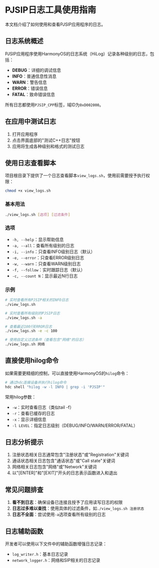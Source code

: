 # PJSIP日志工具使用指南

本文档介绍了如何使用和查看PJSIP应用程序的日志。

## 日志系统概述

PJSIP应用程序使用HarmonyOS的日志系统（HiLog）记录各种级别的日志，包括：

- **DEBUG**：详细的调试信息
- **INFO**：普通信息性消息
- **WARN**：警告信息
- **ERROR**：错误信息
- **FATAL**：致命错误信息

所有日志都使用`PJSIP_CPP`标签，域ID为`0xD002000`。

## 在应用中测试日志

1. 打开应用程序
2. 点击界面底部的"测试C++日志"按钮
3. 应用将生成各种级别和格式的测试日志

## 使用日志查看脚本

项目根目录下提供了一个日志查看脚本`view_logs.sh`，使用前需要授予执行权限：

```bash
chmod +x view_logs.sh
```

### 基本用法

```bash
./view_logs.sh [选项] [过滤条件]
```

### 选项

- `-h, --help`：显示帮助信息
- `-a, --all`：查看所有级别的日志
- `-i, --info`：只查看INFO级别日志（默认）
- `-e, --error`：只查看ERROR级别日志
- `-w, --warn`：只查看WARN级别日志
- `-f, --follow`：实时跟踪日志（默认）
- `-c, --count N`：显示最近N行日志

### 示例

```bash
# 实时查看所有PJSIP相关的INFO日志
./view_logs.sh

# 实时查看所有级别的PJSIP日志
./view_logs.sh -a

# 查看最近100行ERROR日志
./view_logs.sh -e -c 100

# 使用自定义过滤条件（查看包含"网络"的日志）
./view_logs.sh 网络
```

## 直接使用hilog命令

如果需要更精细的控制，可以直接使用HarmonyOS的`hilog`命令：

```bash
# 通过hdc连接设备并执行hilog命令
hdc shell "hilog -w -l INFO | grep -i 'PJSIP'"
```

常用hilog参数：
- `-w`：实时查看日志（类似tail -f）
- `-r`：查看已缓存的日志
- `-x`：显示详细信息
- `-l LEVEL`：指定日志级别（DEBUG/INFO/WARN/ERROR/FATAL）

## 日志分析提示

1. 注册状态相关日志通常包含"注册状态"或"Registration"关键词
2. 通话状态相关日志包含"通话状态"或"Call state"关键词
3. 网络相关日志包含"网络"或"Network"关键词
4. 以"[ENTER]"和"[EXIT]"开头的日志表示函数进入和退出

## 常见问题排查

1. **看不到日志**：确保设备已连接且授予了应用读写日志的权限
2. **日志过多难以查找**：使用具体的过滤条件，如`./view_logs.sh 注册状态`
3. **日志不全面**：尝试使用`-a`选项查看所有级别的日志

## 日志辅助函数

开发者可以使用以下文件中的辅助函数增强日志记录：

- `log_writer.h`：基本日志记录
- `network_logger.h`：网络和SIP相关的日志记录 